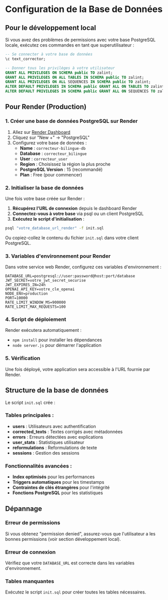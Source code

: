 # Configuration de la Base de Données

## Pour le développement local

Si vous avez des problèmes de permissions avec votre base PostgreSQL locale, exécutez ces commandes en tant que superutilisateur :

```sql
-- Se connecter à votre base de données
\c text_corrector;

-- Donner tous les privilèges à votre utilisateur
GRANT ALL PRIVILEGES ON SCHEMA public TO zalint;
GRANT ALL PRIVILEGES ON ALL TABLES IN SCHEMA public TO zalint;
GRANT ALL PRIVILEGES ON ALL SEQUENCES IN SCHEMA public TO zalint;
ALTER DEFAULT PRIVILEGES IN SCHEMA public GRANT ALL ON TABLES TO zalint;
ALTER DEFAULT PRIVILEGES IN SCHEMA public GRANT ALL ON SEQUENCES TO zalint;
```

## Pour Render (Production)

### 1. Créer une base de données PostgreSQL sur Render

1. Allez sur [Render Dashboard](https://dashboard.render.com)
2. Cliquez sur "New +" → "PostgreSQL"
3. Configurez votre base de données :
   - **Name** : `correcteur-bilingue-db`
   - **Database** : `correcteur_bilingue`
   - **User** : `correcteur_user`
   - **Region** : Choisissez la région la plus proche
   - **PostgreSQL Version** : 15 (recommandé)
   - **Plan** : Free (pour commencer)

### 2. Initialiser la base de données

Une fois votre base créée sur Render :

1. **Récupérez l'URL de connexion** depuis le dashboard Render
2. **Connectez-vous à votre base** via psql ou un client PostgreSQL
3. **Exécutez le script d'initialisation** :

```bash
psql "votre_database_url_render" -f init.sql
```

Ou copiez-collez le contenu du fichier `init.sql` dans votre client PostgreSQL.

### 3. Variables d'environnement pour Render

Dans votre service web Render, configurez ces variables d'environnement :

```env
DATABASE_URL=postgresql://user:password@host:port/database
JWT_SECRET=votre_jwt_secret_securise
JWT_EXPIRES_IN=24h
OPENAI_API_KEY=votre_cle_openai
NODE_ENV=production
PORT=10000
RATE_LIMIT_WINDOW_MS=900000
RATE_LIMIT_MAX_REQUESTS=100
```

### 4. Script de déploiement

Render exécutera automatiquement :
- `npm install` pour installer les dépendances
- `node server.js` pour démarrer l'application

### 5. Vérification

Une fois déployé, votre application sera accessible à l'URL fournie par Render.

## Structure de la base de données

Le script `init.sql` crée :

### Tables principales :
- **users** : Utilisateurs avec authentification
- **corrected_texts** : Textes corrigés avec métadonnées
- **errors** : Erreurs détectées avec explications
- **user_stats** : Statistiques utilisateur
- **reformulations** : Reformulations de texte
- **sessions** : Gestion des sessions

### Fonctionnalités avancées :
- **Index optimisés** pour les performances
- **Triggers automatiques** pour les timestamps
- **Contraintes de clés étrangères** pour l'intégrité
- **Fonctions PostgreSQL** pour les statistiques

## Dépannage

### Erreur de permissions
Si vous obtenez "permission denied", assurez-vous que l'utilisateur a les bonnes permissions (voir section développement local).

### Erreur de connexion
Vérifiez que votre `DATABASE_URL` est correcte dans les variables d'environnement.

### Tables manquantes
Exécutez le script `init.sql` pour créer toutes les tables nécessaires. 